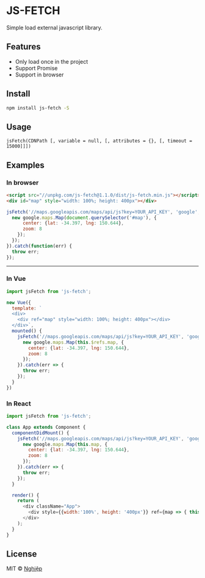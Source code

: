 # JS-FETCH
Simple load external javascript library.

## Features
- Only load once in the project
- Support Promise
- Support in browser

## Install
```sh
npm install js-fetch -S
```

## Usage
`jsFetch(CDNPath [, variable = null, [, attributes = {}, [, timeout = 15000]]])`

## Examples
### In browser
```html
<script src="//unpkg.com/js-fetch@1.1.0/dist/js-fetch.min.js"></script>
<div id="map" style="width: 100%; height: 400px"></div>
```
```js
jsFetch('//maps.googleapis.com/maps/api/js?key=YOUR_API_KEY', 'google', { async: true, id: 'abc' }, 5000).then(function(google) {
  new google.maps.Map(document.querySelector('#map'), {
      center: {lat: -34.397, lng: 150.644},
      zoom: 8
    });
  });
}).catch(function(err) {
  throw err;
});
```

---

### In Vue
```js
import jsFetch from 'js-fetch';

new Vue({
  template: `
  <div>
    <div ref="map" style="width: 100%; height: 400px"></div>
  </div>`,
  mounted() {
    jsFetch('//maps.googleapis.com/maps/api/js?key=YOUR_API_KEY', 'google').then(google => {
      new google.maps.Map(this.$refs.map, {
        center: {lat: -34.397, lng: 150.644},
        zoom: 8
      });
    }).catch(err => {
      throw err;
    });
  }
})
```
### In React
```js
import jsFetch from 'js-fetch';

class App extends Component {
  componentDidMount() {
    jsFetch('//maps.googleapis.com/maps/api/js?key=YOUR_API_KEY', 'google').then(google => {
      new google.maps.Map(this.map, {
        center: {lat: -34.397, lng: 150.644},
        zoom: 8
      });
    }).catch(err => {
      throw err;
    });
  }

  render() {
    return (
      <div className="App">
        <div style={{width:'100%', height: '400px'}} ref={map => { this.map = map; }}></div>
      </div>
    );
  }
}
```

## License
MIT © [Nghiệp](http://nghiepit.pro)